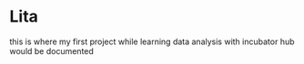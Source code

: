 # Lita
this is where my first  project while learning data analysis with incubator hub would be documented 
